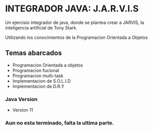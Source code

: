 # INTEGRADOR JAVA: J.A.R.V.I.S

Un ejercisio integrador de java, donde se plantea crear a JARVIS, la
inteligencia artificial de Tony Stark.

Utilizando los conocimientos de la Programacion Orientada a Objetos

## Temas abarcados
- Programacion Orientada a objetos
- Programacion fucional
- Programacion multi-task
- Implementacion de S.O.L.I.D
- Implementacion de D.R.Y

### Java Version
- Version 11

### Aun no esta terminado, falta la ultima parte.
